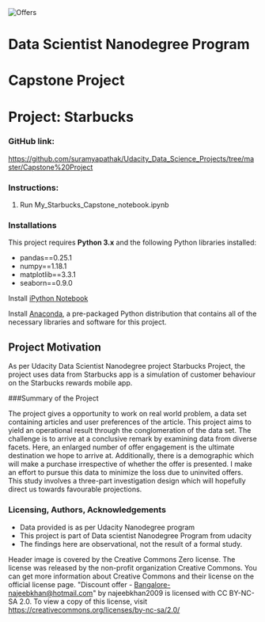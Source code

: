 <img src="https://live.staticflickr.com/2759/4285080931_929f15bae2_b.jpg" alt="Offers"/>

# Data Scientist Nanodegree Program

# Capstone Project

# Project: Starbucks

### GitHub link: 
https://github.com/suramyapathak/Udacity_Data_Science_Projects/tree/master/Capstone%20Project

### Instructions:
1. Run My_Starbucks_Capstone_notebook.ipynb


### Installations

This project requires **Python 3.x** and the following Python libraries installed:
- pandas==0.25.1
- numpy==1.18.1
- matplotlib==3.3.1
- seaborn==0.9.0


Install [iPython Notebook](http://ipython.org/notebook.html)

Install [Anaconda](https://www.anaconda.com/products/individual), a pre-packaged Python distribution that contains all of the necessary libraries and software for this project.

## Project Motivation

As per Udacity Data Scientist Nanodegree project Starbucks Project, the project uses data from Starbucks app is a simulation of customer behaviour on the Starbucks rewards mobile app.

###Summary of the Project

The project gives a opportunity to work on real world problem, a data set containing articles and user preferences of the article. This project aims to yield an operational result through the conglomeration of the data set. The challenge is to arrive at a conclusive remark by examining data from diverse facets. Here, an enlarged number of offer engagement is the ultimate destination we hope to arrive at. Additionally, there is a demographic which will make a purchase irrespective of whether the offer is presented. I make an effort to pursue this data to minimize the loss due to uninvited offers. This study involves a three-part investigation design which will hopefully direct us towards favourable projections. 
### Licensing, Authors, Acknowledgements 

- Data provided is as per Udacity Nanodegree program 
- This project is part of Data scientist Nanodegree Program from udacity 
- The findings here are observational, not the result of a formal study.

Header image is covered by the Creative Commons Zero license. The  license was released by the non-profit organization Creative Commons. You can get more information about Creative Commons and their license on the official license page.
"Discount offer - Bangalore-najeebkhan@hotmail.com" by najeebkhan2009 is licensed with CC BY-NC-SA 2.0. To view a copy of this license, visit https://creativecommons.org/licenses/by-nc-sa/2.0/
